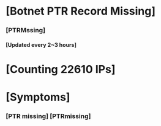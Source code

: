 # [Botnet PTR Record Missing]
### [PTRMssing]
#### [Updated every 2~3 hours]

# [Counting 22610 IPs]

# [Symptoms] 
###   [PTR missing] [PTRmissing]
